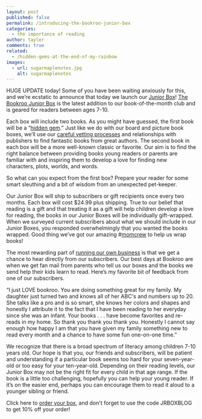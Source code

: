 ```yaml
---
layout: post
published: false
permalink: /introducing-the-bookroo-junior-box
categories:
  - the importance of reading
author: tayler
comments: true
related:
  - /hidden-gems-at-the-end-of-my-rainbow
images:
  - url: sugarmaplenotes.jpg
    alt: sugarmaplenotes
---
```

HUGE UPDATE today! Some of you have been waiting anxiously for this, and we’re ecstatic to announce that today we launch our [Junior Box](https://www.google.com/url?hl=en&q=https://bookroo.com/junior-box&source=gmail&ust=1503611469714000&usg=AFQjCNG02_JzXsiyp8YyeQiBCU7B8bg2eQ "Junior Box")! [The Bookroo Junior Box](https://www.google.com/url?hl=en&q=https://bookroo.com/junior-box&source=gmail&ust=1503611469714000&usg=AFQjCNG02_JzXsiyp8YyeQiBCU7B8bg2eQ "Junior Box") is the latest addition to our book-of-the-month club and is geared for readers between ages 7-10. 



Each box will include two books. As you might have guessed, the first book will be a “[hidden gem](http://blog.bookroo.com/hidden-gems-at-the-end-of-my-rainbow "Hidden Gems at the End of My Rainbow").” Just like we do with our board and picture book boxes, we’ll use our [careful vetting processes](http://blog.bookroo.com/inside-the-bookroo-review-process "Inside the Bookroo Review Process") and relationships with publishers to find fantastic books from great authors. The second book in each box will be a more well-known classic or favorite. Our aim is to find the right balance between providing books young readers or parents are familiar with and inspiring them to develop a love for finding new characters, plots, worlds, and words.

So what can you expect from the first box? Prepare your reader for some smart sleuthing and a bit of wisdom from an unexpected pet-keeper.

Our Junior Box will ship to subscribers or gift recipients once every two months. Each box will cost $24.99 plus shipping. True to our belief that reading is a gift and that treating it as a gift will help children develop a love for reading, the books in our Junior Boxes will be individually gift-wrapped. When we surveyed current subscribers about what we should include in our Junior Boxes, you responded overwhelmingly that you wanted the books wrapped. Good thing we’ve got our amazing #[momcrew](http://blog.bookroo.com/behind-the-scenes-at-bookroo "Behind the Scenes at Bookroo") to help us wrap books!

The most rewarding part of [running our own business](https://www.google.com/url?hl=en&q=http://blog.bookroo.com/the-who-behind-bookroo&source=gmail&ust=1503611469714000&usg=AFQjCNFMrCNdXtV6DvmD_M_XZHb1AkLyfQ "The Who Behind Bookroo") is that we get a chance to hear directly from our subscribers. Our best days at Bookroo are when we get fan mail from parents who tell us our boxes and the books we send help their kids learn to read. Here’s my favorite bit of feedback from one of our subscribers.

“I just LOVE bookroo. You are doing something great for my family. My daughter just turned two and knows all of her ABC's and numbers up to 20. She talks like a pro and is so smart, she knows her colors and shapes and honestly I attribute it to the fact that I have been reading to her everyday since she was an infant. Your books . . . have become favorites and re-reads in my home. So thank you thank you thank you. Honestly I cannot say enough how happy I am that you have given my family something new to read every month and a chance to have some fun one-on-one time.”

We recognize that there is a broad spectrum of literacy among children 7-10 years old. Our hope is that you, our friends and subscribers, will be patient and understanding if a particular book seems too hard for your seven-year-old or too easy for your ten-year-old. Depending on their reading levels, our Junior Box may not be the right fit for every child in that age range. If the book is a little too challenging, hopefully you can help your young reader. If it’s on the easier end, perhaps you can encourage them to read it aloud to a younger sibling or friend.

Click here to [order your box](https://www.google.com/url?hl=en&q=https://bookroo.com/junior-box&source=gmail&ust=1503611469714000&usg=AFQjCNG02_JzXsiyp8YyeQiBCU7B8bg2eQ "Junior Box"), and don't forget to use the code JRBOXBLOG to get 10% off your order! 
